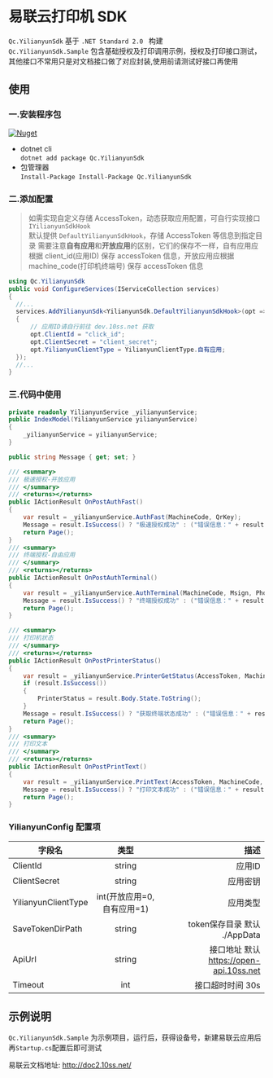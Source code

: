 # 易联云打印机 SDK

`Qc.YilianyunSdk` 基于 `.NET Standard 2.0 ` 构建  
`Qc.YilianyunSdk.Sample` 包含基础授权及打印调用示例，授权及打印接口测试，其他接口不常用只是对文档接口做了对应封装,使用前请测试好接口再使用

## 使用

### 一.安装程序包

[![Nuget](https://img.shields.io/nuget/v/Qc.YilianyunSdk)](https://www.nuget.org/packages/Qc.YilianyunSdk/)

- dotnet cli  
  `dotnet add package Qc.YilianyunSdk`
- 包管理器  
  `Install-Package Install-Package Qc.YilianyunSdk`

### 二.添加配置

> 如需实现自定义存储 AccessToken，动态获取应用配置，可自行实现接口 `IYilianyunSdkHook`  
> 默认提供 `DefaultYilianyunSdkHook`，存储 AccessToken 等信息到指定目录
> 需要注意**自有应用**和**开放应用**的区别，它们的保存不一样，自有应用应根据 client_id(应用ID) 保存 accessToken 信息，开放应用应根据 machine_code(打印机终端号) 保存 accessToken 信息

```cs
using Qc.YilianyunSdk
public void ConfigureServices(IServiceCollection services)
{
  //...
  services.AddYilianyunSdk<YilianyunSdk.DefaultYilianyunSdkHook>(opt =>
  {
      // 应用ID请自行前往 dev.10ss.net 获取
      opt.ClientId = "click_id";
      opt.ClientSecret = "client_secret";
      opt.YilianyunClientType = YilianyunClientType.自有应用;
  });
  //...
}
```

### 三.代码中使用

```cs
private readonly YilianyunService _yilianyunService;
public IndexModel(YilianyunService yilianyunService)
{
    _yilianyunService = yilianyunService;
}

public string Message { get; set; }

/// <summary>
/// 极速授权-开放应用
/// </summary>
/// <returns></returns>
public IActionResult OnPostAuthFast()
{
    var result = _yilianyunService.AuthFast(MachineCode, QrKey);
    Message = result.IsSuccess() ? "极速授权成功" : ("错误信息：" + result.Error_Description);
    return Page();
}
/// <summary>
/// 终端授权-自由应用
/// </summary>
/// <returns></returns>
public IActionResult OnPostAuthTerminal()
{
    var result = _yilianyunService.AuthTerminal(MachineCode, Msign, Phone, PrinterName);
    Message = result.IsSuccess() ? "终端授权成功" : ("错误信息：" + result.Error_Description);
    return Page();
}

/// <summary>
/// 打印机状态
/// </summary>
/// <returns></returns>
public IActionResult OnPostPrinterStatus()
{
    var result = _yilianyunService.PrinterGetStatus(AccessToken, MachineCode);
    if (result.IsSuccess())
    {
        PrinterStatus = result.Body.State.ToString();
    }
    Message = result.IsSuccess() ? "获取终端状态成功" : ("错误信息：" + result.Error_Description);
    return Page();
}
/// <summary>
/// 打印文本
/// </summary>
/// <returns></returns>
public IActionResult OnPostPrintText()
{
    var result = _yilianyunService.PrintText(AccessToken, MachineCode, PrintContent);
    Message = result.IsSuccess() ? "打印文本成功" : ("错误信息：" + result.Error_Description);
    return Page();
}
```

### YilianyunConfig 配置项
| 字段名        | 类型           | 描述  |
| ------------- |:-------------:| -----:|
| ClientId      | string |  应用ID |
| ClientSecret     | string      |   应用密钥 |
| YilianyunClientType | int(开放应用=0,自有应用=1)    |    应用类型 |
| SaveTokenDirPath     | string      |    token保存目录 默认 ./AppData |
| ApiUrl     | string      |    接口地址 默认 https://open-api.10ss.net |
| Timeout     | int      |    接口超时时间 30s |

## 示例说明

`Qc.YilianyunSdk.Sample` 为示例项目，运行后，获得设备号，新建易联云应用后再`Startup.cs`配置后即可测试

易联云文档地址: http://doc2.10ss.net/
